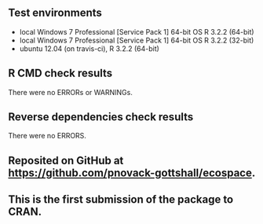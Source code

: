 ## Test environments
* local Windows 7 Professional [Service Pack 1] 64-bit OS R 3.2.2 (64-bit)
* local Windows 7 Professional [Service Pack 1] 64-bit OS R 3.2.2 (32-bit)
* ubuntu 12.04 (on travis-ci), R 3.2.2 (64-bit)

## R CMD check results
There were no ERRORs or WARNINGs.

## Reverse dependencies check results
There were no ERRORS.

## Reposited on GitHub at https://github.com/pnovack-gottshall/ecospace.

## This is the first submission of the package to CRAN.
